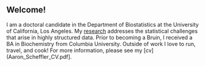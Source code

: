 ## Welcome!

I am a doctoral candidate in the Department of Biostatistics at the University of California, Los Angeles. My [research](research.md) addresses the statistical challenges that arise in highly structured data. Prior to becoming a Bruin, I received a BA in Biochemistry from Columbia University. Outside of work I love to run, travel, and cook! For more information, please see my [cv](Aaron_Scheffler_CV.pdf].

